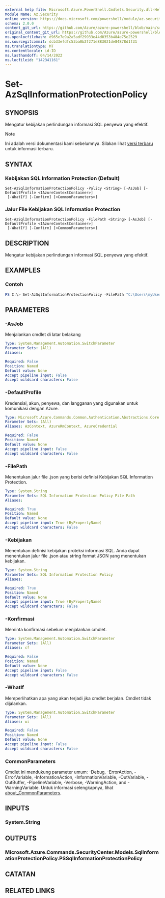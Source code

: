 ```yaml
---
external help file: Microsoft.Azure.PowerShell.Cmdlets.Security.dll-Help.xml
Module Name: Az.Security
online version: https://docs.microsoft.com/powershell/module/az.security/Set-AzSqlInformationProtectionPolicy
schema: 2.0.0
content_git_url: https://github.com/Azure/azure-powershell/blob/main/src/Security/Security/help/Set-AzSqlInformationProtectionPolicy.md
original_content_git_url: https://github.com/Azure/azure-powershell/blob/main/src/Security/Security/help/Set-AzSqlInformationProtectionPolicy.md
ms.openlocfilehash: d965e7e9a2a5adf29933e44d0353b484e75e2529
ms.sourcegitcommit: dcb33efdfc53ba0b2f271e883021de84878d1f31
ms.translationtype: MT
ms.contentlocale: id-ID
ms.lasthandoff: 04/14/2022
ms.locfileid: "142341161"
---
```

# Set-AzSqlInformationProtectionPolicy

## SYNOPSIS
Mengatur kebijakan perlindungan informasi SQL penyewa yang efektif.

> [!NOTE]
>Ini adalah versi dokumentasi kami sebelumnya. Silakan lihat [versi terbaru](/powershell/module/az.security/set-azsqlinformationprotectionpolicy) untuk informasi terbaru.

## SYNTAX

### Kebijakan SQL Information Protection (Default)
```
Set-AzSqlInformationProtectionPolicy -Policy <String> [-AsJob] [-DefaultProfile <IAzureContextContainer>]
 [-WhatIf] [-Confirm] [<CommonParameters>]
```

### Jalur File Kebijakan SQL Information Protection
```
Set-AzSqlInformationProtectionPolicy -FilePath <String> [-AsJob] [-DefaultProfile <IAzureContextContainer>]
 [-WhatIf] [-Confirm] [<CommonParameters>]
```

## DESCRIPTION
Mengatur kebijakan perlindungan informasi SQL penyewa yang efektif.

## EXAMPLES

### Contoh
```powershell
PS C:\> Set-AzSqlInformationProtectionPolicy -FilePath "C:\Users\myUser\Desktop\policy.json"
```

## PARAMETERS

### -AsJob
Menjalankan cmdlet di latar belakang

```yaml
Type: System.Management.Automation.SwitchParameter
Parameter Sets: (All)
Aliases:

Required: False
Position: Named
Default value: None
Accept pipeline input: False
Accept wildcard characters: False
```

### -DefaultProfile
Kredensial, akun, penyewa, dan langganan yang digunakan untuk komunikasi dengan Azure.

```yaml
Type: Microsoft.Azure.Commands.Common.Authentication.Abstractions.Core.IAzureContextContainer
Parameter Sets: (All)
Aliases: AzContext, AzureRmContext, AzureCredential

Required: False
Position: Named
Default value: None
Accept pipeline input: False
Accept wildcard characters: False
```

### -FilePath
Menentukan jalur file .json yang berisi definisi Kebijakan SQL Information Protection.

```yaml
Type: System.String
Parameter Sets: SQL Information Protection Policy File Path
Aliases:

Required: True
Position: Named
Default value: None
Accept pipeline input: True (ByPropertyName)
Accept wildcard characters: False
```

### -Kebijakan
Menentukan definisi kebijakan proteksi informasi SQL. Anda dapat menentukan jalur file .json atau string format JSON yang menentukan kebijakan.

```yaml
Type: System.String
Parameter Sets: SQL Information Protection Policy
Aliases:

Required: True
Position: Named
Default value: None
Accept pipeline input: True (ByPropertyName)
Accept wildcard characters: False
```

### -Konfirmasi
Meminta konfirmasi sebelum menjalankan cmdlet.

```yaml
Type: System.Management.Automation.SwitchParameter
Parameter Sets: (All)
Aliases: cf

Required: False
Position: Named
Default value: None
Accept pipeline input: False
Accept wildcard characters: False
```

### -WhatIf
Memperlihatkan apa yang akan terjadi jika cmdlet berjalan. Cmdlet tidak dijalankan.

```yaml
Type: System.Management.Automation.SwitchParameter
Parameter Sets: (All)
Aliases: wi

Required: False
Position: Named
Default value: None
Accept pipeline input: False
Accept wildcard characters: False
```

### CommonParameters
Cmdlet ini mendukung parameter umum: -Debug, -ErrorAction, -ErrorVariable, -InformationAction, -InformationVariable, -OutVariable, -OutBuffer, -PipelineVariable, -Verbose, -WarningAction, and -WarningVariable. Untuk informasi selengkapnya, lihat [about_CommonParameters](http://go.microsoft.com/fwlink/?LinkID=113216).

## INPUTS

### System.String

## OUTPUTS

### Microsoft.Azure.Commands.SecurityCenter.Models.SqlInformationProtectionPolicy.PSSqlInformationProtectionPolicy

## CATATAN

## RELATED LINKS

